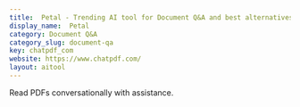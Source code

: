 ```yaml
---
title:  Petal - Trending AI tool for Document Q&A and best alternatives
display_name:  Petal
category: Document Q&A
category_slug: document-qa
key: chatpdf_com
website: https://www.chatpdf.com/
layout: aitool
---
```


Read PDFs conversationally with assistance.
